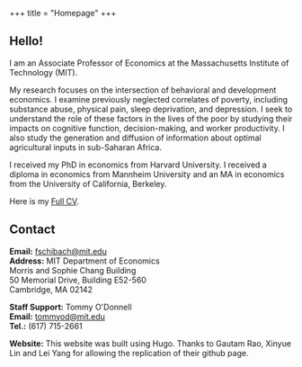 +++
title = "Homepage"
+++

## Hello!

I am an Associate Professor of Economics at the Massachusetts Institute of Technology (MIT). 

My research focuses on the intersection of behavioral and development economics. I examine previously neglected correlates of poverty, including substance abuse, physical pain, sleep deprivation, and depression. I seek to understand the role of these factors in the lives of the poor by studying their impacts on cognitive function, decision-making, and worker productivity. I also study the generation and diffusion of information about optimal agricultural inputs in sub-Saharan Africa.

I received my PhD in economics from Harvard University. I received a diploma in economics from Mannheim University and an MA in economics from the University of California, Berkeley.

Here is my [Full CV](https://economics.mit.edu/faculty/fschilb/cv). 

## Contact

**Email:** [fschibach@mit.edu](fschilbach@mit.edu)  
**Address:** 
MIT Department of Economics
<br>Morris and Sophie Chang Building
<br>50 Memorial Drive, Building E52-560
<br>Cambridge, MA 02142

**Staff Support:** Tommy O'Donnell  
**Email:** [tommyod@mit.edu](tommyod@mit.edu)  
**Tel.:** (617) 715-2661 


**Website:** This website was built using Hugo. Thanks to Gautam Rao, Xinyue Lin and Lei Yang for allowing the replication of their github page.
